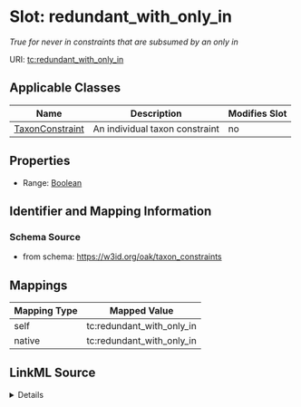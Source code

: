 

# Slot: redundant_with_only_in


_True for never in constraints that are subsumed by an only in_





URI: [tc:redundant_with_only_in](https://w3id.org/linkml/taxon_constraints/redundant_with_only_in)



<!-- no inheritance hierarchy -->





## Applicable Classes

| Name | Description | Modifies Slot |
| --- | --- | --- |
| [TaxonConstraint](TaxonConstraint.md) | An individual taxon constraint |  no  |







## Properties

* Range: [Boolean](Boolean.md)





## Identifier and Mapping Information







### Schema Source


* from schema: https://w3id.org/oak/taxon_constraints




## Mappings

| Mapping Type | Mapped Value |
| ---  | ---  |
| self | tc:redundant_with_only_in |
| native | tc:redundant_with_only_in |




## LinkML Source

<details>
```yaml
name: redundant_with_only_in
description: True for never in constraints that are subsumed by an only in
from_schema: https://w3id.org/oak/taxon_constraints
rank: 1000
alias: redundant_with_only_in
owner: TaxonConstraint
domain_of:
- TaxonConstraint
range: boolean

```
</details>